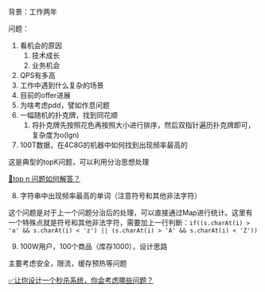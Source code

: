 背景：工作两年



问题：

1. 看机会的原因
    1. 技术成长
    2. 业务机会
2. QPS有多高
3. 工作中遇到什么复杂的场景
4. 目前的offer进展
5. 为啥考虑pdd，譬如作息问题
6. 一幅随机的扑克牌，找到同花顺
    1. 将扑克牌先按照花色再按照大小进行排序，然后双指针遍历扑克牌即可，复杂度为o(lgn)
7. 100T数据，在4C8G的机器中如何找到出现频率最高的

这是典型的topK问题，可以利用分治思想处理

[📝top n 问题如何解答？](https://www.yuque.com/hollis666/qyhor6/ii2bae)

8. 字符串中出现频率最高的单词（注意符号和其他非法字符）

这个问题是对于上一个问题分治后的处理，可以直接通过Map进行统计。这里有一个特殊点就是符号和其他非法字符，需要加上一行判断：`if((s.charAt(i) > 'a' && s.charAt(i) < 'z') || (s.charAt(i) > 'A' && s.charAt(i) < 'Z'))`

9. 100W用户，100个商品（库存1000），设计思路

主要考虑安全，限流，缓存预热等问题

[✅让你设计一个秒杀系统，你会考虑哪些问题？](https://www.yuque.com/hollis666/qyhor6/lghq5y)

